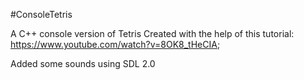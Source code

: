 #ConsoleTetris

A C++ console version of Tetris
Created with the help of this tutorial:
https://www.youtube.com/watch?v=8OK8_tHeCIA; 

Added some sounds using SDL 2.0
